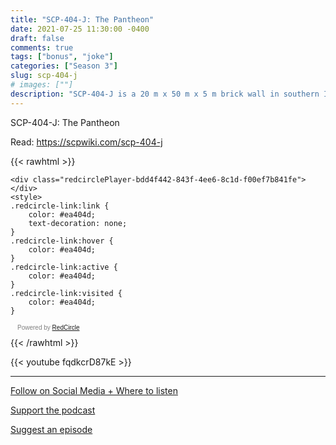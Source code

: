```yaml
---
title: "SCP-404-J: The Pantheon"
date: 2021-07-25 11:30:00 -0400
draft: false
comments: true
tags: ["bonus", "joke"]
categories: ["Season 3"]
slug: scp-404-j
# images: [""]
description: "SCP-404-J is a 20 m x 50 m x 5 m brick wall in southern Iran, estimated to have been erected in 15,000 BCE. SCP-404-J is composed entirely of an unknown mineral that has proven extremely resistant to destruction."
---
```


SCP-404-J: The Pantheon

Read: https://scpwiki.com/scp-404-j

{{< rawhtml >}}
<script async defer onload="redcircleIframe();" src="https://api.podcache.net/embedded-player/sh/63705181-2bd5-4fc1-a869-6f5b27226efa/ep/bdd4f442-843f-4ee6-8c1d-f00ef7b841fe"></script>
    <div class="redcirclePlayer-bdd4f442-843f-4ee6-8c1d-f00ef7b841fe"></div>
    <style>
    .redcircle-link:link {
        color: #ea404d;
        text-decoration: none;
    }
    .redcircle-link:hover {
        color: #ea404d;
    }
    .redcircle-link:active {
        color: #ea404d;
    }
    .redcircle-link:visited {
        color: #ea404d;
    }
</style>
<p style="margin-top:3px;margin-left:11px;font-family: sans-serif;font-size: 10px; color: gray;">Powered by <a class="redcircle-link" href="https://redcircle.com?utm_source=rc_embedded_player&utm_medium=web&utm_campaign=embedded_v1">RedCircle</a></p>
{{< /rawhtml >}}

{{< youtube fqdkcrD87kE >}}

---

[Follow on Social Media + Where to listen](/links)

[Support the podcast](/support)

[Suggest an episode](/suggest)
